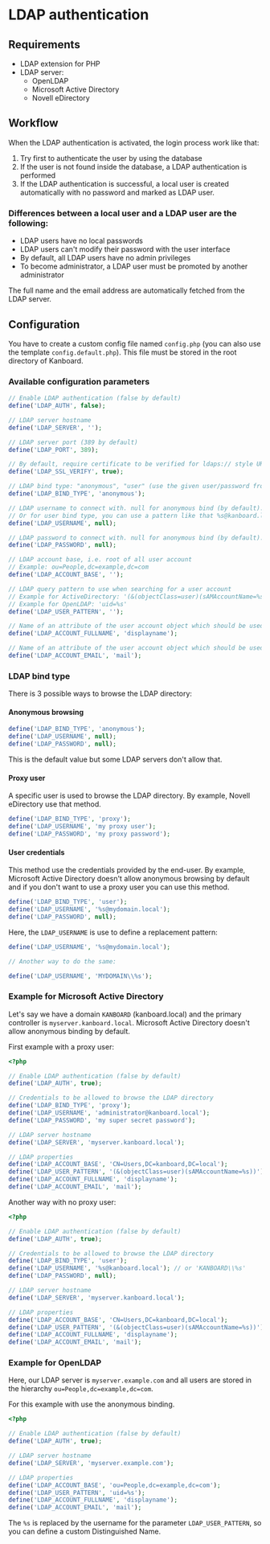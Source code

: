 LDAP authentication
===================

Requirements
------------

- LDAP extension for PHP
- LDAP server:
    - OpenLDAP
    - Microsoft Active Directory
    - Novell eDirectory

Workflow
--------

When the LDAP authentication is activated, the login process work like that:

1. Try first to authenticate the user by using the database
2. If the user is not found inside the database, a LDAP authentication is performed
3. If the LDAP authentication is successful, a local user is created automatically with no password and marked as LDAP user.

### Differences between a local user and a LDAP user are the following:

- LDAP users have no local passwords
- LDAP users can't modify their password with the user interface
- By default, all LDAP users have no admin privileges
- To become administrator, a LDAP user must be promoted by another administrator

The full name and the email address are automatically fetched from the LDAP server.

Configuration
-------------

You have to create a custom config file named `config.php` (you can also use the template `config.default.php`).
This file must be stored in the root directory of Kanboard.

### Available configuration parameters

```php
// Enable LDAP authentication (false by default)
define('LDAP_AUTH', false);

// LDAP server hostname
define('LDAP_SERVER', '');

// LDAP server port (389 by default)
define('LDAP_PORT', 389);

// By default, require certificate to be verified for ldaps:// style URL. Set to false to skip the verification.
define('LDAP_SSL_VERIFY', true);

// LDAP bind type: "anonymous", "user" (use the given user/password from the form) and "proxy" (a specific user to browse the LDAP directory)
define('LDAP_BIND_TYPE', 'anonymous');

// LDAP username to connect with. null for anonymous bind (by default).
// Or for user bind type, you can use a pattern like that %s@kanboard.local
define('LDAP_USERNAME', null);

// LDAP password to connect with. null for anonymous bind (by default).
define('LDAP_PASSWORD', null);

// LDAP account base, i.e. root of all user account
// Example: ou=People,dc=example,dc=com
define('LDAP_ACCOUNT_BASE', '');

// LDAP query pattern to use when searching for a user account
// Example for ActiveDirectory: '(&(objectClass=user)(sAMAccountName=%s))'
// Example for OpenLDAP: 'uid=%s'
define('LDAP_USER_PATTERN', '');

// Name of an attribute of the user account object which should be used as the full name of the user.
define('LDAP_ACCOUNT_FULLNAME', 'displayname');

// Name of an attribute of the user account object which should be used as the email of the user.
define('LDAP_ACCOUNT_EMAIL', 'mail');
```

### LDAP bind type

There is 3 possible ways to browse the LDAP directory:

#### Anonymous browsing

```php
define('LDAP_BIND_TYPE', 'anonymous');
define('LDAP_USERNAME', null);
define('LDAP_PASSWORD', null);
```

This is the default value but some LDAP servers don't allow that.

#### Proxy user

A specific user is used to browse the LDAP directory.
By example, Novell eDirectory use that method.

```php
define('LDAP_BIND_TYPE', 'proxy');
define('LDAP_USERNAME', 'my proxy user');
define('LDAP_PASSWORD', 'my proxy password');
```

#### User credentials

This method use the credentials provided by the end-user.
By example, Microsoft Active Directory doesn't allow anonymous browsing by default and if you don't want to use a proxy user you can use this method.

```php
define('LDAP_BIND_TYPE', 'user');
define('LDAP_USERNAME', '%s@mydomain.local');
define('LDAP_PASSWORD', null);
```

Here, the `LDAP_USERNAME` is use to define a replacement pattern:

```php
define('LDAP_USERNAME', '%s@mydomain.local');

// Another way to do the same:

define('LDAP_USERNAME', 'MYDOMAIN\\%s');
```

### Example for Microsoft Active Directory

Let's say we have a domain `KANBOARD` (kanboard.local) and the primary controller is `myserver.kanboard.local`.
Microsoft Active Directory doesn't allow anonymous binding by default.

First example with a proxy user:

```php
<?php

// Enable LDAP authentication (false by default)
define('LDAP_AUTH', true);

// Credentials to be allowed to browse the LDAP directory
define('LDAP_BIND_TYPE', 'proxy');
define('LDAP_USERNAME', 'administrator@kanboard.local');
define('LDAP_PASSWORD', 'my super secret password');

// LDAP server hostname
define('LDAP_SERVER', 'myserver.kanboard.local');

// LDAP properties
define('LDAP_ACCOUNT_BASE', 'CN=Users,DC=kanboard,DC=local');
define('LDAP_USER_PATTERN', '(&(objectClass=user)(sAMAccountName=%s))');
define('LDAP_ACCOUNT_FULLNAME', 'displayname');
define('LDAP_ACCOUNT_EMAIL', 'mail');
```

Another way with no proxy user:

```php
<?php

// Enable LDAP authentication (false by default)
define('LDAP_AUTH', true);

// Credentials to be allowed to browse the LDAP directory
define('LDAP_BIND_TYPE', 'user');
define('LDAP_USERNAME', '%s@kanboard.local'); // or 'KANBOARD\\%s'
define('LDAP_PASSWORD', null);

// LDAP server hostname
define('LDAP_SERVER', 'myserver.kanboard.local');

// LDAP properties
define('LDAP_ACCOUNT_BASE', 'CN=Users,DC=kanboard,DC=local');
define('LDAP_USER_PATTERN', '(&(objectClass=user)(sAMAccountName=%s))');
define('LDAP_ACCOUNT_FULLNAME', 'displayname');
define('LDAP_ACCOUNT_EMAIL', 'mail');
```

### Example for OpenLDAP

Here, our LDAP server is `myserver.example.com` and all users are stored in the hierarchy `ou=People,dc=example,dc=com`.

For this example with use the anonymous binding.

```php
<?php

// Enable LDAP authentication (false by default)
define('LDAP_AUTH', true);

// LDAP server hostname
define('LDAP_SERVER', 'myserver.example.com');

// LDAP properties
define('LDAP_ACCOUNT_BASE', 'ou=People,dc=example,dc=com');
define('LDAP_USER_PATTERN', 'uid=%s');
define('LDAP_ACCOUNT_FULLNAME', 'displayname');
define('LDAP_ACCOUNT_EMAIL', 'mail');
```

The `%s` is replaced by the username for the parameter `LDAP_USER_PATTERN`, so you can define a custom Distinguished Name.
